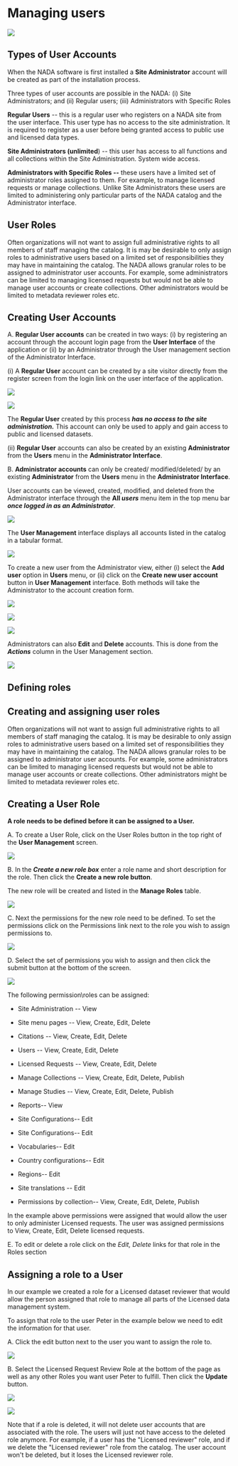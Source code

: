 # Managing users

![](~@imageBase/images/image178.png)

## Types of User Accounts

When the NADA software is first installed a **Site Administrator** account will be created as part of the installation process.

Three types of user accounts are possible in the NADA: (i) Site Administrators; and (ii) Regular users; (iii) Administrators with Specific Roles

**Regular Users** -- this is a regular user who registers on a NADA site from the user interface. This user type has no access to the site administration. It is required to register as a user before being granted access to public use and licensed data types.

**Site Administrators (unlimited**) -- this user has access to all functions and all collections within the Site Administration. System wide access.

**Administrators with Specific Roles --** these users have a limited set of administrator roles assigned to them. For example, to manage licensed requests or manage collections. Unlike Site Administrators these users are limited to administering only particular parts of the NADA catalog and the Administrator interface.

## User Roles

Often organizations will not want to assign full administrative rights to all members of staff managing the catalog. It is may be desirable to only assign roles to administrative users based on a limited set of responsibilities they may have in maintaining the catalog. The NADA allows granular roles to be assigned to administrator user accounts. For example, some administrators can be limited to managing licensed requests but would not be able to manage user accounts or create collections. Other administrators would be limited to metadata reviewer roles etc.

## Creating User Accounts

A.  **Regular User accounts** can be created in two ways: (i) by registering an account through the account login page from the  **User Interface** of the application or (ii) by an Administrator through the User management section of the Administrator Interface.

(i) A **Regular User** account can be created by a site visitor directly from the register screen from the login link on the user interface of the application.

![](~@imageBase/images/image179.png)

![](~@imageBase/images/image180.png)

The **Regular User** created by this process ***has no access to the site administration.*** This account can only be used to apply and gain access to public and licensed datasets.

(ii) **Regular User** accounts can also be created by an existing **Administrator** from the **Users** menu in the **Administrator Interface**.

B.  **Administrator accounts** can only be created/ modified/deleted/ by an existing **Administrator** from the **Users** menu in the **Administrator Interface**.

User accounts can be viewed, created, modified, and deleted from the Administrator interface through the **All *users*** menu item in the top menu bar ***once logged in as an Administrator***.

![](~@imageBase/images/image178.png)

The **User Management** interface displays all accounts listed in the catalog in a tabular format.

![](~@imageBase/images/image181.png)

To create a new user from the Administrator view, either (i) select the **Add user** option in **Users** menu, or (ii) click on the **Create new user account** button in **User Management** interface. Both methods will take the Administrator to the account creation form.

![](~@imageBase/images/image178.png)

![](~@imageBase/images/image182.png)

![](~@imageBase/images/image183.png)

Administrators can also **Edit** and **Delete** accounts. This is done from the ***Actions*** column in the User Management section.

![](~@imageBase/images/image184.png)

## Defining roles

## Creating and assigning user roles

Often organizations will not want to assign full administrative rights to all members of staff managing the catalog. It is may be desirable to only assign roles to administrative users based on a limited set of responsibilities they may have in maintaining the catalog. The NADA allows granular roles to be assigned to administrator user accounts. For example, some administrators can be limited to managing licensed requests but would not be able to manage user accounts or create collections. Other administrators might be limited to metadata reviewer roles etc.

## Creating a User Role

**A role needs to be defined before it can be assigned to a User.**

A.  To create a User Role, click on the User Roles button in the top right of the **User Management** screen.

![](~@imageBase/images/image185.png)

B.  In the ***Create a new role box*** enter a role name and short description for the role. Then click the **Create a new role button**.

The new role will be created and listed in the **Manage Roles** table.

![](~@imageBase/images/image186.png)

C.  Next the permissions for the new role need to be defined. To set the permissions click on the Permissions link next to the role you wish to assign permissions to.

![](~@imageBase/images/image187.png)

D.  Select the set of permissions you wish to assign and then click the submit button at the bottom of the screen.

![](~@imageBase/images/image188.png)

The following permission\\roles can be assigned:

-   Site Administration -- View

-   Site menu pages -- View, Create, Edit, Delete

-   Citations -- View, Create, Edit, Delete

-   Users -- View, Create, Edit, Delete

-   Licensed Requests -- View, Create, Edit, Delete

-   Manage Collections -- View, Create, Edit, Delete, Publish

-   Manage Studies -- View, Create, Edit, Delete, Publish

-   Reports-- View

-   Site Configurations-- Edit

-   Site Configurations-- Edit

-   Vocabularies-- Edit

-   Country configurations-- Edit

-   Regions-- Edit

-   Site translations -- Edit

-   Permissions by collection-- View, Create, Edit, Delete, Publish

In the example above permissions were assigned that would allow the user to only administer Licensed requests. The user was assigned permissions to View, Create, Edit, Delete licensed requests.

E.  To edit or delete a role click on the *Edit, Delete* links for that role in the Roles section

## Assigning a role to a User

In our example we created a role for a Licensed dataset reviewer that would allow the person assigned that role to manage all parts of the Licensed data management system.

To assign that role to the user Peter in the example below we need to edit the information for that user.

A.  Click the edit button next to the user you want to assign the role to.

![](~@imageBase/images/image189.png)

B.  Select the Licensed Request Review Role at the bottom of the page as well as any other Roles you want user Peter to fulfill. Then click the **Update** button.

![](~@imageBase/images/image190.png)

![](~@imageBase/images/image191.png)

Note that if a role is deleted, it will not delete user accounts that are associated with the role. The users will just not have access to the deleted role anymore. For example, if a user has the "Licensed reviewer" role, and if we delete the "Licensed reviewer" role from the catalog. The user account won't be deleted, but it loses the Licensed reviewer role.
